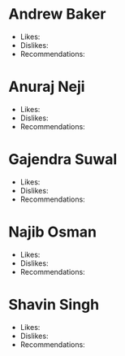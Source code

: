 # Andrew Baker
 - Likes:
 - Dislikes:
 - Recommendations:

# Anuraj Neji
 - Likes:
 - Dislikes:
 - Recommendations:

# Gajendra Suwal
 - Likes:
 - Dislikes:
 - Recommendations:

# Najib Osman
 - Likes:
 - Dislikes:
 - Recommendations:

# Shavin Singh
 - Likes:
 - Dislikes:
 - Recommendations:
